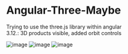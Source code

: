 # Angular-Three-Maybe
Trying to use the three.js library within angular<br>
3.12.: 3D products visible, added orbit controls

![image](https://github.com/BozoKrolo/Angular-Three-Maybe/assets/92534297/58693207-aca1-4a24-b4c3-dd8361ef0b8b)
![image](https://github.com/BozoKrolo/Angular-Three-Maybe/assets/92534297/fd5836e9-9758-4fb6-a42e-12f34e101d97)
![image](https://github.com/BozoKrolo/Angular-Three-Maybe/assets/92534297/6f5164ac-593a-42b4-b74c-b8a183f6e69f)
